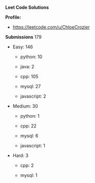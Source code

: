 **Leet Code Solutions**


**Profile:**

- https://leetcode.com/u/ChloeCrozier


**Submissions** 179
- Easy: 146

  -  python: 10

  -  java: 2

  -  cpp: 105

  -  mysql: 27

  -  javascript: 2


- Medium: 30

  -  python: 1

  -  cpp: 22

  -  mysql: 6

  -  javascript: 1


- Hard: 3

  -  cpp: 2

  -  mysql: 1
